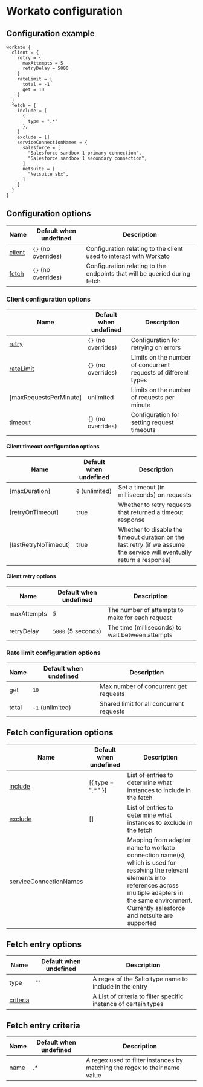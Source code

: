 # Workato configuration

## Configuration example

```hcl
workato {
  client = {
    retry = {
      maxAttempts = 5
      retryDelay = 5000
    }
    rateLimit = {
      total = -1
      get = 10
    }
  }
  fetch = {
    include = [
      {
        type = ".*"
      },
    ]
    exclude = []
    serviceConnectionNames = {
      salesforce = [
        "Salesforce sandbox 1 primary connection",
        "Salesforce sandbox 1 secondary connection",
      ]
      netsuite = [
        "Netsuite sbx",
      ]
    }
  }
}
```

## Configuration options

| Name                                    | Default when undefined | Description                                                               |
| --------------------------------------- | ---------------------- | ------------------------------------------------------------------------- |
| [client](#client-configuration-options) | `{}` (no overrides)    | Configuration relating to the client used to interact with Workato        |
| [fetch](#fetch-configuration-options)   | `{}` (no overrides)    | Configuration relating to the endpoints that will be queried during fetch |

### Client configuration options

| Name                                             | Default when undefined | Description                                                    |
| ------------------------------------------------ | ---------------------- | -------------------------------------------------------------- |
| [retry](#retry-configuration-options)            | `{}` (no overrides)    | Configuration for retrying on errors                           |
| [rateLimit](#rate-limit-configuration-options)   | `{}` (no overrides)    | Limits on the number of concurrent requests of different types |
| [maxRequestsPerMinute]                           | unlimited              | Limits on the number of requests per minute                    |
| [timeout](#client-timeout-configuration-options) | `{}` (no overrides)    | Configuration for setting request timeouts                     |

#### Client timeout configuration options

| Name                 | Default when undefined | Description                                                                                                            |
| -------------------- | ---------------------- | ---------------------------------------------------------------------------------------------------------------------- |
| [maxDuration]        | `0` (unlimited)        | Set a timeout (in milliseconds) on requests                                                                            |
| [retryOnTimeout]     | true                   | Whether to retry requests that returned a timeout response                                                             |
| [lastRetryNoTimeout] | true                   | Whether to disable the timeout duration on the last retry (if we assume the service will eventually return a response) |

#### Client retry options

| Name        | Default when undefined | Description                                      |
| ----------- | ---------------------- | ------------------------------------------------ |
| maxAttempts | `5`                    | The number of attempts to make for each request  |
| retryDelay  | `5000` (5 seconds)     | The time (milliseconds) to wait between attempts |

### Rate limit configuration options

| Name  | Default when undefined | Description                              |
| ----- | ---------------------- | ---------------------------------------- |
| get   | `10`                   | Max number of concurrent get requests    |
| total | `-1` (unlimited)       | Shared limit for all concurrent requests |

## Fetch configuration options

| Name                            | Default when undefined | Description                                                                                                                                                                                                                  |
| ------------------------------- | ---------------------- | ---------------------------------------------------------------------------------------------------------------------------------------------------------------------------------------------------------------------------- |
| [include](#fetch-entry-options) | [{ type = ".*" }]      | List of entries to determine what instances to include in the fetch                                                                                                                                                          |
| [exclude](#fetch-entry-options) | []                     | List of entries to determine what instances to exclude in the fetch                                                                                                                                                          |
| serviceConnectionNames          |                        | Mapping from adapter name to workato connection name(s), which is used for resolving the relevant elements into references across multiple adapters in the same environment. Currently salesforce and netsuite are supported |

## Fetch entry options

| Name                              | Default when undefined | Description                                                     |
| --------------------------------- | ---------------------- | --------------------------------------------------------------- |
| type                              | ""                     | A regex of the Salto type name to include in the entry          |
| [criteria](#fetch-entry-criteria) |                        | A List of criteria to filter specific instance of certain types |

## Fetch entry criteria

| Name | Default when undefined | Description                                                                |
| ---- | ---------------------- | -------------------------------------------------------------------------- |
| name | .\*                    | A regex used to filter instances by matching the regex to their name value |
